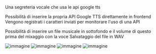 Una segreteria vocale che usa le api google tts

Possibilità di inserire la propria API Google TTS direttamente in frontend
Vengono registrati i caratteri inviati per monitorare l'uso di una API

Possibilità di inserire un file musicale in sottofondo e il volume di questo prima del mixaggio con la voce
Salvataggio del file in WAV

![immagine](https://github.com/user-attachments/assets/b208c08a-e383-4bba-9ede-d51600b387de)
![immagine](https://github.com/user-attachments/assets/93ba0e6c-71f2-4a9c-aade-7862215d0dc5)
![immagine](https://github.com/user-attachments/assets/e8cfde2e-a569-4756-8bad-79fecc67b4b3)
![immagine](https://github.com/user-attachments/assets/cace32b2-945d-4805-a3eb-3b8e3c713f8d)
